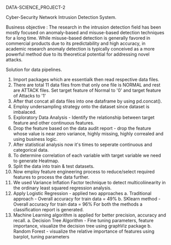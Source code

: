 DATA-SCIENCE_PROJECT-2

Cyber-Security Network Intrusion Detection System.

Business objective : The research in the intrusion detection field has been mostly focused on anomaly-based and misuse-based detection techniques for a long time. While misuse-based detection is generally favored in commercial products due to its predictability and high accuracy, in academic research anomaly detection is typically conceived as a more powerful method due to its theoretical potential for addressing novel attacks.

Solution for data pipelines.

1)  Import packages which are essentialk then read respective data files.
2)  There are total 11 data files from that only one file is NORMAL and rest are ATTACK files. Set target feature of Normal to '0' and target feature of Attacks to '1'
3)  After that concat all data files into one dataframe by using pd.concat().
4)  Employ undersampling strategy onto the dataset since dataset is imbalaced.
5)  Exploratory Data Analysis - Identify the relationship between target feature and other continuous features.
6)  Drop the feature based on the data audit report - drop the feature whose value is near zero variance, highly missing, highly correaled and using business logic.
7)  After statistical analysis now it's times to seperate continuous and categorical data.
8)  To determine correlation of each variable with target variable we need to generate Heatmap.
9)  Split the data into train & test datasets. 
10) Now employ feature engineering process to reduce/select required features to process the data further.
11) We used Variance Inflation Factor technique to detect multicoliinearity in the ordinary least squared regression analysis.
12) Apply Logistic Regression - applied two approaches 
    a. Traditional approach - Overall accuracy for train data = 49%
    b. SKlearn method - Overall accuracy for train data = 96%
    For both the methods a classification report is generated. 
13) Machine Learning algorithm is applied for better precision, accuracy and recall. 
    a. Decision Tree Algorithm - Fine tuning parameters, feature importance, visualize the decision tree using graphViz package
    b. Random Forest - visualize the relative importance of features using barplot, tuning parameters
